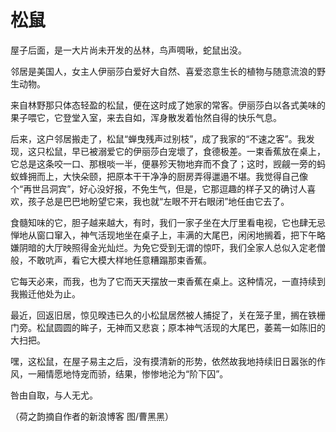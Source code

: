 # 松鼠

屋子后面，是一大片尚未开发的丛林，鸟声啁啾，蛇鼠出没。 

邻居是美国人，女主人伊丽莎白爱好大自然、喜爱恣意生长的植物与随意流浪的野生动物。 

来自林野那只体态轻盈的松鼠，便在这时成了她家的常客。伊丽莎白以各式美味的果子喂它，它登堂入室，来去自如，浑身散发着怡然自得的快乐气息。 

后来，这户邻居搬走了，松鼠“蝉曳残声过别枝”，成了我家的“不速之客”。我发现，这只松鼠，早已被溺爱它的伊丽莎白宠壞了，食德极差。一束香蕉放在桌上，它总是这条咬一口、那根啖一半，便暴殄天物地弃而不食了；这时，觊觎一旁的蚂蚁蜂拥而上，大快朵颐，把原本干干净净的厨房弄得邋遢不堪。我觉得自己像个“再世吕洞宾”，好心没好报，不免生气，但是，它那逗趣的样子又的确讨人喜欢，孩子总是巴巴地盼望它来，我也就“左眼不开右眼闭”地任由它去了。 

食髓知味的它，胆子越来越大，有时，我们一家子坐在大厅里看电视，它也肆无忌惮地从窗口窜入，神气活现地坐在桌子上，丰满的大尾巴，闲闲地搁着，把下午略嫌阴暗的大厅映照得金光灿烂。为免它受到无谓的惊吓，我们全家人总似入定老僧般，不敢吭声，看它大模大样地任意糟蹋那束香蕉。 

它每天必来，而我，也为了它而天天摆放一束香蕉在桌上。这种情况，一直持续到我搬迁他处为止。 

最近，回返旧居，惊见暌违已久的小松鼠居然被人捕捉了，关在笼子里，搁在铁栅门旁。松鼠圆圆的眸子，无神而又悲哀；原本神气活现的大尾巴，萎蔫一如陈旧的大扫把。 

嘿，这松鼠，在屋子易主之后，没有摸清新的形势，依然故我地持续旧日嚣张的作风，一厢情愿地恃宠而骄，结果，惨惨地沦为“阶下囚”。 

咎由自取，与人无尤。 

（荷之韵摘自作者的新浪博客 图/曹黑黑）
